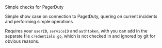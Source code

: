 Simple checks for PagerDuty

Simple show case on connection to PagetDuty, quering on current incidents and performing simple operations

Requires your `userID`, `serviceID` and `authtoken`, with you can add in the separate file `credentials.go`, which is not checked in and ignored by git for obvious reasons.